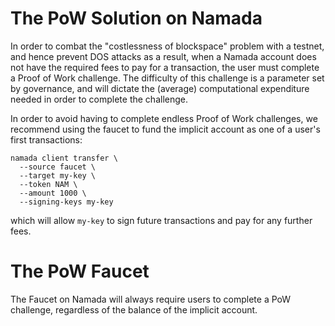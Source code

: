 # The PoW Solution on Namada

In order to combat the "costlessness of blockspace" problem with a testnet, and hence prevent DOS attacks as a result, when a Namada account does not have the required fees to pay for a transaction, the user must complete a Proof of Work challenge. The difficulty of this challenge is a parameter set by governance, and will dictate the (average) computational expenditure needed in order to complete the challenge.

In order to avoid having to complete endless Proof of Work challenges, we recommend using the faucet to fund the implicit account as one of a user's first transactions:

```shell
namada client transfer \
  --source faucet \
  --target my-key \
  --token NAM \
  --amount 1000 \
  --signing-keys my-key
```
which will allow `my-key` to sign future transactions and pay for any further fees.


# The PoW Faucet

The Faucet on Namada will always require users to complete a PoW challenge, regardless of the balance of the implicit account.
